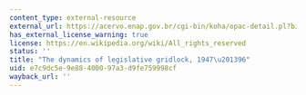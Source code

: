 ```yaml
---
content_type: external-resource
external_url: https://acervo.enap.gov.br/cgi-bin/koha/opac-detail.pl?biblionumber=21126
has_external_license_warning: true
license: https://en.wikipedia.org/wiki/All_rights_reserved
status: ''
title: "The dynamics of legislative gridlock, 1947\u201396"
uid: e7c9dc5e-9e88-4000-97a3-d9fe759998cf
wayback_url: ''
---
```


